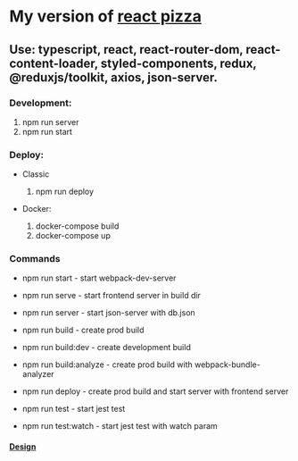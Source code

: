 # My version of [react pizza](https://github.com/Archakov06/react-pizza)

## Use: typescript, react, react-router-dom, react-content-loader, styled-components, redux, @reduxjs/toolkit, axios, json-server.

### Development:

1. npm run server
2. npm run start

### Deploy:

* Classic
    1. npm run deploy

* Docker:
    1. docker-compose build
    2. docker-compose up

### Commands

* npm run start - start webpack-dev-server
* npm run serve - start frontend server in build dir
* npm run server - start json-server with db.json

* npm run build - create prod build
* npm run build:dev - create development build
* npm run build:analyze - create prod build with webpack-bundle-analyzer

* npm run deploy - create prod build and start server with frontend server

* npm run test - start jest test
* npm run test:watch - start jest test with watch param

#### [Design](https://www.figma.com/file/wWUnQwvRDWBfPx1v1pCAfO/React-Pizza?node-id=0%3A1)
